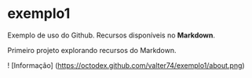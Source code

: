 # exemplo1
Exemplo de uso do Github.  Recursos disponíveis no  **Markdown**.

Primeiro projeto explorando recursos do Markdown.

! [Informação] (https://octodex.github.com/valter74/exemplo1/about.png)
